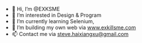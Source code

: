 - 👋 Hi, I’m @EXKSME
- 👀 I’m interested in Design & Program
- 🌱 I’m currently learning Selenium, 
- 💞️ I’m building my own web via www.exkillsme.com
- 📫 Contact me via steve.haixiangxu@gmail.com
